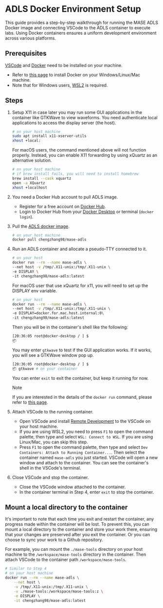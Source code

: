 # ADLS Docker Environment Setup

This guide provides a step-by-step walkthrough for running the MASE ADLS Docker image and connecting VSCode to the ADLS container to execute labs. Using Docker containers ensures a uniform development environment across various platforms.

## Prerequisites

[VSCode](https://code.visualstudio.com/) and [Docker](https://www.docker.com/) need to be installed on your machine.

- Refer to [this page](https://docs.docker.com/desktop/) to install Docker on your Windows/Linux/Mac machine.
- Note that for Windows users, [WSL2](https://learn.microsoft.com/en-us/windows/wsl/install) is required.

## Steps

1. Setup X11 in case later you may run some GUI applications in the container like GTKWave to view waveforms. You need authenticate local applications to access the display server (the host).

    ```bash
    # on your host machine
    sudo apt install x11-xserver-utils
    xhost +local:
    ```

    For macOS users, the command mentioned above will not function properly. Instead, you can enable X11 forwarding by using xQuartz as an alternative solution.

    ```bash
    # on your host machine
    # if brew install fails, you will need to install homebrew
    brew install --cask xquartz
    open -a XQuartz
    xhost +localhost
    ```

2. You need a Docker Hub account to pull ADLS image.
    - Register for a free account on [Docker Hub](https://hub.docker.com/).
    - Login to Docker Hub from your [Docker Desktop](https://www.docker.com/products/docker-desktop/) or terminal (`docker login`).

3. Pull the [ADLS docker image](https://hub.docker.com/r/chengzhang98/mase-adls).

    ```bash
    # on your host machine
    docker pull chengzhang98/mase-adls
    ```

4. Run an ADLS container and allocate a pseudo-TTY connected to it.

    ```bash
    # on your host
    docker run --rm --name mase-adls \
    --net host -v /tmp/.X11-unix:/tmp/.X11-unix \
    -e DISPLAY \
    -it chengzhang98/mase-adls:latest
    ```
    For macOS user that use xQuartz for x11, you will need to set up the DISPLAY env variable.
   
    ```bash
    # on your host
    docker run --rm --name mase-adls \
    --net host -v /tmp/.X11-unix:/tmp/.X11-unix \
    -e DISPLAY=docker.for.mac.host.internal:0\
    -it chengzhang98/mase-adls:latest
    ```


    Then you will be in the container's shell like the following:

    ```bash
    [20:36:05 root@docker-desktop / ] $
    📦
    ```

    You may enter `gtkwave` to test if the GUI application works. If it works, you will see a GTKWave window pop up.

    ```bash
    [20:36:05 root@docker-desktop / ] $
    📦 gtkwave # on your container
    ```

    You can enter `exit` to exit the container, but keep it running for now.

    > [!NOTE]
    > If you are interested in the details of the `docker run` command, please refer to [this page](https://docs.docker.com/engine/reference/commandline/run/).

5. Attach VSCode to the running container.

    - Open VSCode and install [Remote Development](https://marketplace.visualstudio.com/items?itemName=ms-vscode-remote.vscode-remote-extensionpack) to the VSCode on your host machine.
    - If you are using WSL2, you need to press `F1` to open the command palette, then type and select `WSL: Connect to WSL`. If you are using Linux/Mac, you can skip this step.
    - Press `F1` to open the command palette, then type and select `Dev Containers: Attach to Running Container...`. Then select the container named `mase-adls` you just started. VSCode will open a new window and attach to the container. You can see the container's shell in the VSCode's terminal.

6. Close VSCode and stop the container.

    - Close the VSCode window attached to the container.
    - In the container terminal in Step 4, enter `exit` to stop the container.

## Mount a local directory to the container

It's important to note that each time you exit and restart the container, any progress made within the container will be lost. To prevent this, you can mount a local directory to the container and store your work there, ensuring that your changes are preserved after you exit the container. Or you can choose to sync your work to a Github repository.

For example, you can mount the `./mase-tools` directory on your host machine to the `/workspace/mase-tools` directory in the container. Then attach VSCode to the container path `/workspace/mase-tools`.

```bash
# Similar to Step 4
# on your host machine
docker run --rm --name mase-adls \
    --net host \
    -v /tmp/.X11-unix:/tmp/.X11-unix \
    -v ./mase-tools:/workspace/mase-tools:z \
    -e DISPLAY \
    -it chengzhang98/mase-adls:latest
```
